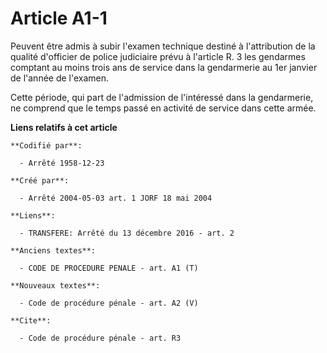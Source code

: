 # Article A1-1

Peuvent être admis à subir l'examen technique destiné à l'attribution de la qualité d'officier de police judiciaire prévu à
l'article R. 3 les gendarmes comptant au moins trois ans de service dans la gendarmerie au 1er janvier de l'année de
l'examen. 

Cette période, qui part de l'admission de l'intéressé dans la gendarmerie, ne comprend que le temps passé en activité de
service dans cette armée.

**Liens relatifs à cet article**

	**Codifié par**:

	  - Arrêté 1958-12-23

	**Créé par**:

	  - Arrêté 2004-05-03 art. 1 JORF 18 mai 2004

	**Liens**:

	  - TRANSFERE: Arrêté du 13 décembre 2016 - art. 2

	**Anciens textes**:

	  - CODE DE PROCEDURE PENALE - art. A1 (T)

	**Nouveaux textes**:

	  - Code de procédure pénale - art. A2 (V)

	**Cite**:

	  - Code de procédure pénale - art. R3
